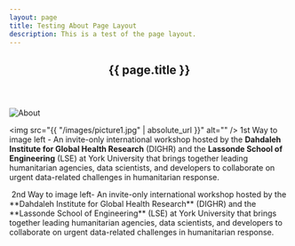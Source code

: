 ```yaml
---
layout: page
title: Testing About Page Layout
description: This is a test of the page layout.
---
```


<header class="major"><h2>{{ page.title }}</h2></header>
<a class="image main"><img src="{{ "/images/picture1.jpg"  | absolute_url }}" alt="About" /></a>

<span class="image left"><img src="{{ "/images/picture1.jpg" | absolute_url }}" alt="" /></span>
1st Way to image left - An invite-only international workshop hosted by the **Dahdaleh Institute for Global Health Research** (DIGHR) and the **Lassonde School of Engineering** (LSE) at York University that brings together leading humanitarian agencies, data scientists, and developers to collaborate on urgent data-related challenges in humanitarian response.

<p style="clear: both"><span class="image left"><img src="{{ "/images/picture1.jpg" | absolute_url }}" alt="" /></span>
    2nd Way to image left- An invite-only international workshop hosted by the **Dahdaleh Institute for Global Health Research** (DIGHR) and the **Lassonde School of Engineering** (LSE) at York University that brings together leading humanitarian agencies, data scientists, and developers to collaborate on urgent data-related challenges in humanitarian response.</p>



<!--
<header class="major">
									<h2>About the Event</h2>
								</header>
								<a class="image main"><img src="{{ "/images/picture1.jpg"  | absolute_url }}" alt="About" /></a>
                                <p>An invite-only international workshop hosted by the <b>Dahdaleh Institute for Global Health Research</b> (DIGHR) and the <b>Lassonde School of Engineering</b> (LSE) at York University that brings together leading humanitarian agencies, data scientists, and developers to collaborate on urgent data-related challenges in humanitarian response.</p>
-->